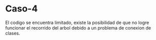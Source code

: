 # Caso-4

El codigo se encuentra limitado, existe la posibilidad de que no logre funcionar el recorrido del arbol debido a un problema de conexion de clases.
